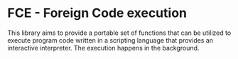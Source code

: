 # FCE - Foreign Code execution

This library aims to provide a portable 
set of functions that can be utilized to execute program 
code written in a scripting language that 
provides an interactive interpreter. 
The execution happens in the background. 
